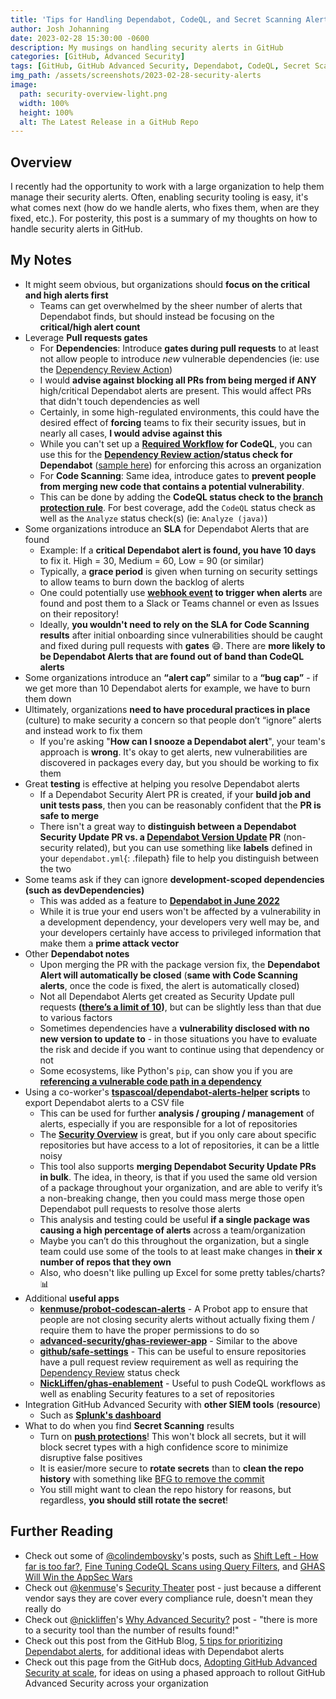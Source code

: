 ```yaml
---
title: 'Tips for Handling Dependabot, CodeQL, and Secret Scanning Alerts'
author: Josh Johanning
date: 2023-02-28 15:30:00 -0600
description: My musings on handling security alerts in GitHub
categories: [GitHub, Advanced Security]
tags: [GitHub, GitHub Advanced Security, Dependabot, CodeQL, Secret Scanning]
img_path: /assets/screenshots/2023-02-28-security-alerts
image:
  path: security-overview-light.png
  width: 100%
  height: 100%
  alt: The Latest Release in a GitHub Repo
---
```


## Overview

I recently had the opportunity to work with a large organization to help them manage their security alerts. Often, enabling security tooling is easy, it's what comes next (how do we handle alerts, who fixes them, when are they fixed, etc.). For posterity, this post is a summary of my thoughts on how to handle security alerts in GitHub.

## My Notes

- It might seem obvious, but organizations should **focus on the critical and high alerts first**
  - Teams can get overwhelmed by the sheer number of alerts that Dependabot finds, but should instead be focusing on the **critical/high alert count**
- Leverage **Pull requests gates**
  - For **Dependencies**: Introduce **gates during pull requests** to at least not allow people to introduce *new* vulnerable dependencies (ie: use the [Dependency Review Action](https://docs.github.com/en/code-security/supply-chain-security/understanding-your-software-supply-chain/about-dependency-review#dependency-review-enforcement))
  - I would **advise against blocking all PRs from being merged if ANY** high/critical Dependabot alerts are present. This would affect PRs that didn't touch dependencies as well
  - Certainly, in some high-regulated environments, this could have the desired effect of **forcing** teams to fix their security issues, but in nearly all cases, **I would advise against this**
  - While you can't set up a **[Required Workflow](https://docs.github.com/en/enterprise-cloud@latest/actions/using-workflows/required-workflows) for CodeQL**, you can use this for the **[Dependency Review action](https://docs.github.com/en/code-security/supply-chain-security/understanding-your-software-supply-chain/about-dependency-review#dependency-review-enforcement)/status check for Dependabot** ([sample here](https://gist.github.com/joshjohanning/0d3c49431ee8e7e3a30a306f6017604a)) for enforcing this across an organization
  - For **Code Scanning**: Same idea, introduce gates to **prevent people from merging new code that contains a potential vulnerability**. 
  - This can be done by adding the **CodeQL status check to the [branch protection rule](https://docs.github.com/en/code-security/code-scanning/automatically-scanning-your-code-for-vulnerabilities-and-errors/triaging-code-scanning-alerts-in-pull-requests#code-scanning-results-check)**. For best coverage, add the `CodeQL` status check as well as the `Analyze` status check(s) (ie: `Analyze (java)`)
- Some organizations introduce an **SLA** for Dependabot Alerts that are found
  - Example: If a **critical Dependabot alert is found, you have 10 days** to fix it. High = 30, Medium = 60, Low = 90 (or similar)
  - Typically, a **grace period** is given when turning on security settings to allow teams to burn down the backlog of alerts
  - One could potentially use **[webhook event](https://docs.github.com/webhooks-and-events/webhooks/webhook-events-and-payloads#dependabot_alert) to trigger when alerts** are found and post them to a Slack or Teams channel or even as Issues on their repository!
  - Ideally, **you wouldn't need to rely on the SLA for Code Scanning results** after initial onboarding since vulnerabilities should be caught and fixed during pull requests with **gates** 😄. There are **more likely to be Dependabot Alerts that are found out of band than CodeQL alerts**
- Some organizations introduce an **“alert cap”** similar to a **“bug cap”** - if we get more than 10 Dependabot alerts for example, we have to burn them down
- Ultimately, organizations **need to have procedural practices in place** (culture) to make security a concern so that people don’t “ignore” alerts and instead work to fix them
  - If you're asking "**How can I snooze a Dependabot alert**", your team's approach is **wrong**. It's okay to get alerts, new vulnerabilities are discovered in packages every day, but you should be working to fix them
- Great **testing** is effective at helping you resolve Dependabot alerts
  - If a Dependabot Security Alert PR is created, if your **build job and unit tests pass**, then you can be reasonably confident that the **PR is safe to merge**
  - There isn't a great way to **distinguish between a Dependabot Security Update PR vs. a [Dependabot Version Update](https://docs.github.com/en/code-security/dependabot/dependabot-version-updates/about-dependabot-version-updates) PR** (non-security related), but you can use something like **labels** defined in your `dependabot.yml`{: .filepath} file to help you distinguish between the two
- Some teams ask if they can ignore **development-scoped dependencies (such as devDependencies)**
  - This was added as a feature to [**Dependabot in June 2022**](https://github.blog/changelog/2022-06-23-dependabot-alerts-filter-alerts-by-the-scope-of-the-dependency-runtime-and-development/)
  - While it is true your end users won't be affected by a vulnerability in a development dependency, your developers very well may be, and your developers certainly have access to privileged information that make them a **prime attack vector**
- Other **Dependabot notes**
  - Upon merging the PR with the package version fix, the **Dependabot Alert will automatically be closed** (**same with Code Scanning alerts**, once the code is fixed, the alert is automatically closed)
  - Not all Dependabot Alerts get created as Security Update pull requests **([there’s a limit of 10](https://docs.github.com/en/code-security/dependabot/working-with-dependabot/troubleshooting-dependabot-errors#dependabot-cannot-open-any-more-pull-requests))**, but can be slightly less than that due to various factors
  - Sometimes dependencies have a **vulnerability disclosed with no new version to update to** - in those situations you have to evaluate the risk and decide if you want to continue using that dependency or not
  - Some ecosystems, like Python's `pip`, can show you if you are **[referencing a vulnerable code path in a dependency](https://github.blog/2022-04-14-dependabot-alerts-now-surface-if-code-is-calling-vulnerability/)**
- Using a co-worker's **[tspascoal/dependabot-alerts-helper](https://github.com/tspascoal/dependabot-alerts-helper) scripts** to export Dependabot alerts to a CSV file
  - This can be used for further **analysis / grouping / management** of alerts, especially if you are responsible for a lot of repositories
  - The **[Security Overview](https://docs.github.com/en/enterprise-cloud@latest/code-security/security-overview/about-the-security-overview)** is great, but if you only care about specific repositories but have access to a lot of repositories, it can be a little noisy 
  - This tool also supports **merging Dependabot Security Update PRs in bulk**. The idea, in theory, is that if you used the same old version of a package throughout your organization, and are able to verify it’s a non-breaking change, then you could mass merge those open Dependabot pull requests to resolve those alerts
  - This analysis and testing could be useful **if a single package was causing a high percentage of alerts** across a team/organization
  - Maybe you can’t do this throughout the organization, but a single team could use some of the tools to at least make changes in **their x number of repos that they own**
  - Also, who doesn't like pulling up Excel for some pretty tables/charts? 📊
- Additional **useful apps**
  - **[kenmuse/probot-codescan-alerts](https://github.com/kenmuse/probot-codescan-alerts)** - A Probot app to ensure that people are not closing security alerts without actually fixing them / require them to have the proper permissions to do so
  - **[advanced-security/ghas-reviewer-app](https://github.com/advanced-security/ghas-reviewer-app)** - Similar to the above
  - **[github/safe-settings](https://github.com/github/safe-settings)** - This can be useful to ensure repositories have a pull request review requirement as well as requiring the [Dependency Review](https://docs.github.com/en/code-security/supply-chain-security/understanding-your-software-supply-chain/about-dependency-review#dependency-review-enforcement) status check
  - **[NickLiffen/ghas-enablement](https://github.com/NickLiffen/ghas-enablement)** - Useful to push CodeQL workflows as well as enabling Security features to a set of repositories
- Integration GitHub Advanced Security with **other SIEM tools** (**resource**)
  - Such as **[Splunk's dashboard](https://github.com/splunk/github_app_for_splunk#code-scanning-alerts)**
- What to do when you find **Secret Scanning** results
  - Turn on **[push protections](https://docs.github.com/en/enterprise-cloud@latest/code-security/secret-scanning/protecting-pushes-with-secret-scanning)**! This won't block all secrets, but it will block secret types with a high confidence score to minimize disruptive false positives
  - It is easier/more secure to **rotate secrets** than to **clean the repo history** with something like [BFG to remove the commit](https://docs.github.com/en/authentication/keeping-your-account-and-data-secure/removing-sensitive-data-from-a-repository)
  - You still might want to clean the repo history for reasons, but regardless, **you should still rotate the secret**!

## Further Reading

- Check out some of [@colindembovsky](https://github.com/colindembovsky/)'s posts, such as [Shift Left - How far is too far?](https://colinsalmcorner.com/shift-left-how-far-is-too-far/), [Fine Tuning CodeQL Scans using Query Filters](https://colinsalmcorner.com/fine-tuning-codeql-scans/), and [GHAS Will Win the AppSec Wars](https://colinsalmcorner.com/ghas-will-win-the-appsec-wars/)
- Check out [@kenmuse](https://github.com/kenmuse)'s [Security Theater](https://www.kenmuse.com/blog/security-theater/) post - just because a different vendor says they are cover every compliance rule, doesn't mean they really do
- Check out [@nickliffen](https://github.com/nickliffen)'s [Why Advanced Security?](https://nickliffen.dev/articles/why-advanced-security.html) post - "there is more to a security tool than the number of results found!"
- Check out this post from the GitHub Blog, [5 tips for prioritizing Dependabot alerts](https://github.blog/2022-09-19-5-tips-for-prioritizing-dependabot-alerts/), for additional ideas with Dependabot alerts
- Check out this page from the GitHub docs, [Adopting GitHub Advanced Security at scale](https://docs.github.com/en/enterprise-cloud@latest/code-security/adopting-github-advanced-security-at-scale), for ideas on using a phased approach to rollout GitHub Advanced Security across your organization
